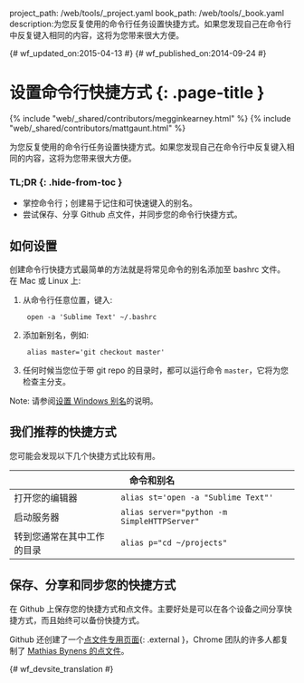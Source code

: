 project_path: /web/tools/_project.yaml
book_path: /web/tools/_book.yaml
description:为您反复使用的命令行任务设置快捷方式。如果您发现自己在命令行中反复键入相同的内容，这将为您带来很大方便。

{# wf_updated_on:2015-04-13 #}
{# wf_published_on:2014-09-24 #}

# 设置命令行快捷方式 {: .page-title }

{% include "web/_shared/contributors/megginkearney.html" %}
{% include "web/_shared/contributors/mattgaunt.html" %}

为您反复使用的命令行任务设置快捷方式。如果您发现自己在命令行中反复键入相同的内容，这将为您带来很大方便。


### TL;DR {: .hide-from-toc }
- 掌控命令行；创建易于记住和可快速键入的别名。
- 尝试保存、分享 Github 点文件，并同步您的命令行快捷方式。


## 如何设置

创建命令行快捷方式最简单的方法就是将常见命令的别名添加至 bashrc 文件。
在 Mac 或 Linux 上:

1. 从命令行任意位置，键入:

        open -a 'Sublime Text' ~/.bashrc

2. 添加新别名，例如:

        alias master='git checkout master'

3. 任何时候当您位于带 git repo 的目录时，都可以运行命令 `master`，它将为您检查主分支。


Note: 请参阅[设置 Windows 别名](https://msdn.microsoft.com/en-us/library/windows/desktop/ms682057(v=vs.85).aspx)的说明。


## 我们推荐的快捷方式

您可能会发现以下几个快捷方式比较有用。

<table class="responsive">
  <thead>
    <tr>
      <th colspan="2" data-th="Command">命令和别名</th>
    </tr>
  </thead>
  <tbody>
    <tr>
      <td data-th="Command">打开您的编辑器</td>
      <td data-th="Alias"><code>alias st='open -a "Sublime Text"'</code></td>
    </tr>
    <tr>
      <td data-th="Command">启动服务器</td>
      <td data-th="Alias"><code>alias server="python -m SimpleHTTPServer"</code></td>
    </tr>
    <tr>
      <td data-th="Command">转到您通常在其中工作的目录</td>
      <td data-th="Alias"><code>alias p="cd ~/projects"</code></td>
    </tr>
  </tbody>
</table>


## 保存、分享和同步您的快捷方式

在 Github 上保存您的快捷方式和点文件。主要好处是可以在各个设备之间分享快捷方式，而且始终可以备份快捷方式。


Github 还创建了一个[点文件专用页面](https://dotfiles.github.io/){: .external }，Chrome 团队的许多人都复制了 [Mathias Bynens 的点文件](https://github.com/mathiasbynens/dotfiles)。






{# wf_devsite_translation #}
